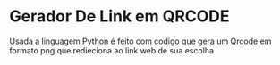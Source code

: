 # Gerador De Link em QRCODE
Usada a linguagem Python é feito com codigo que gera um Qrcode em formato png que redieciona ao link web de sua escolha
